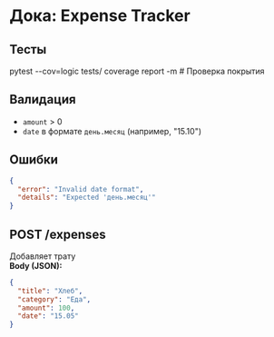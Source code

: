 # Дока: Expense Tracker
## Тесты
pytest --cov=logic tests/
coverage report -m  # Проверка покрытия
## Валидация
- `amount` > 0  
- `date` в формате `день.месяц` (например, "15.10")  
## Ошибки
```json
{
  "error": "Invalid date format",
  "details": "Expected 'день.месяц'"
}
```

## POST /expenses
Добавляет трату  
**Body (JSON):**
```json
{
  "title": "Хлеб",
  "category": "Еда",
  "amount": 100,
  "date": "15.05"
}
```

##
